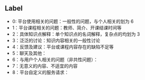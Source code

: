 ## Label

- 0: 平台使用相关的问题：一般性的问题，与个人相关的划为 6
- 1：平台课程相关的问题：教师、简介、开课结课时间等
- 2：具体知识点解释：单个知识点的名词解释，复杂点的均划为 3
- 3：泛泛的讨论：知识内容相关的一般性讨论
- 4：反馈及建议：平台或课程内容存在的缺陷不足等
- 5：聊天及其他：
- 6：与用户个人相关的问题（非共性问题）：
- 7：无意义的内容、不适宜的内容
- 8：平台自定义的服务请求：